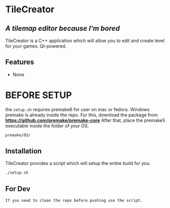 # TileCreator
## _A tilemap editor because I'm bored_

TileCreator is a C++ application which will allow you to edit and create level for your games.
Qt-powered.

## Features

- None

# BEFORE SETUP

the `setup.sh` requires premake6 for user on mac or fedora. Windows premake is already inside the repo.
For this, download the package from 
**https://github.com/premake/premake-core**
 After that, place the premake5 executable inside the folder of your OS.
 
 ```bash
 premake/OS/
 ```


## Installation

TileCreator provides a script which will setup the entire build for you.

```sh
./setup.sh
```

## For Dev

`If you need to clean the repo before pushing use the script.`

